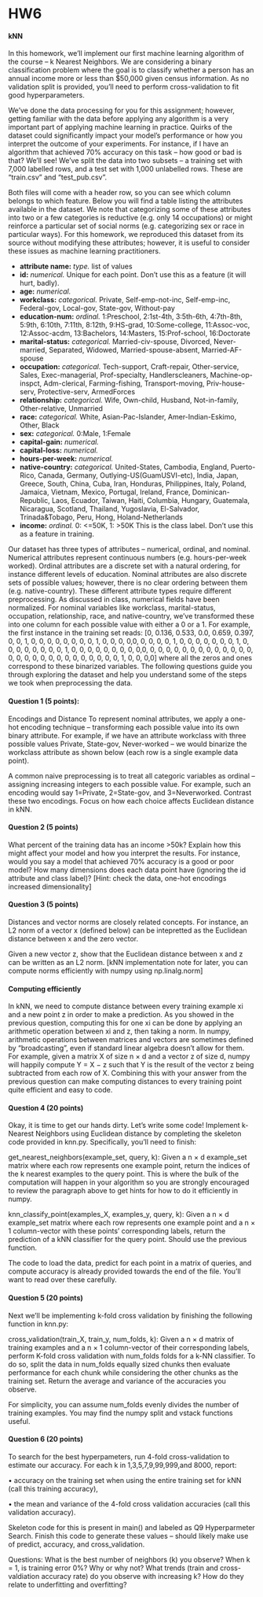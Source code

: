 # HW6

#### kNN

In this homework, we’ll implement our first machine learning algorithm of the course – k Nearest Neighbors. We are considering a binary classification problem where the goal is to classify whether a person has an annual income more or less than $50,000 given census information. As no validation split is provided, you’ll need to perform cross-validation to fit good hyperparameters.

We’ve done the data processing for you for this assignment; however, getting familiar with the data before applying any algorithm is a very important part of applying machine learning in practice. Quirks of the dataset could significantly impact your model’s performance or how you interpret the outcome of your experiments. For instance, if I have an algorithm that achieved 70% accuracy on this task – how good or bad is that? We’ll see! We’ve split the data into two subsets – a training set with 7,000 labelled rows, and a test set with 1,000 unlabelled rows. These are “train.csv” and “test_pub.csv”.

Both files will come with a header row, so you can see which column belongs to which feature. Below you will find a table listing the attributes available in the dataset. We note that categorizing some of these attributes into two or a few categories is reductive (e.g. only 14 occupations) or might reinforce a particular set of social norms (e.g. categorizing sex or race in particular ways). For this homework, we reproduced this dataset from its source without modifying these attributes; however, it is useful to consider these issues as machine learning practitioners.

- **attribute name:** *type.* list of values
- **id:** *numerical.* Unique for each point. Don’t use this as a feature (it will hurt, badly).
- **age:** *numerical.*
- **workclass:** *categorical.* Private, Self-emp-not-inc, Self-emp-inc, Federal-gov, Local-gov, State-gov, Without-pay
- **education-num:** *ordinal.* 1:Preschool, 2:1st-4th, 3:5th-6th, 4:7th-8th, 5:9th, 6:10th, 7:11th, 8:12th, 9:HS-grad, 10:Some-college, 11:Assoc-voc, 12:Assoc-acdm, 13:Bachelors, 14:Masters, 15:Prof-school, 16:Doctorate
- **marital-status:** *categorical.* Married-civ-spouse, Divorced, Never-married, Separated, Widowed, Married-spouse-absent, Married-AF-spouse
- **occupation:** *categorical.* Tech-support, Craft-repair, Other-service, Sales, Exec-managerial, Prof-specialty, Handlerscleaners, Machine-op-inspct, Adm-clerical, Farming-fishing, Transport-moving, Priv-house-serv, Protective-serv, ArmedForces
- **relationship:** *categorical.* Wife, Own-child, Husband, Not-in-family, Other-relative, Unmarried
- **race:** *categorical.* White, Asian-Pac-Islander, Amer-Indian-Eskimo, Other, Black
- **sex:** *categorical.* 0:Male, 1:Female
- **capital-gain:** *numerical.*
- **capital-loss:** *numerical.*
- **hours-per-week:** *numerical.*
- **native-country:** *categorical.* United-States, Cambodia, England, Puerto-Rico, Canada, Germany, Outlying-US(GuamUSVI-etc), India, Japan, Greece, South, China, Cuba, Iran, Honduras, Philippines, Italy, Poland, Jamaica, Vietnam, Mexico,
Portugal, Ireland, France, Dominican-Republic, Laos, Ecuador, Taiwan, Haiti, Columbia, Hungary, Guatemala, Nicaragua,
Scotland, Thailand, Yugoslavia, El-Salvador, Trinada&Tobago, Peru, Hong, Holand-Netherlands
- **income:** *ordinal.* 0: <=50K, 1: >50K This is the class label. Don’t use this as a feature in training.

Our dataset has three types of attributes – numerical, ordinal, and nominal. Numerical attributes represent continuous numbers (e.g. hours-per-week worked). Ordinal attributes are a discrete set with a natural ordering, for instance different levels of education. Nominal attributes are also discrete sets of possible values; however, there is no clear ordering between them (e.g. native-country). These different attribute types require different preprocessing. As discussed in class, numerical fields have been normalized.
For nominal variables like workclass, marital-status, occupation, relationship, race, and native-country, we’ve transformed these into one column for each possible value with either a 0 or a 1. For example, the first instance in the training set reads: [0, 0.136, 0.533, 0.0, 0.659, 0.397, 0, 0, 1, 0, 0, 0, 0, 0, 0, 0, 0, 1, 0, 0, 0, 0,0, 0, 0, 0, 0, 1, 0, 0, 0, 0, 0, 0, 0, 1, 0, 0, 0, 0, 0, 0, 0, 0, 1, 0, 0, 0, 0, 0, 0, 0, 0, 0,0, 0, 0, 0, 0, 0, 0, 0, 0, 0, 0, 0, 0, 0, 0, 0, 0, 0, 0, 0, 0, 0, 0, 0, 0, 0, 0, 0, 1, 0, 0, 0,0] where all the zeros and ones correspond to these binarized variables. The following questions guide you through exploring the dataset and help you understand some of the steps we took when preprocessing the data.

#### Question 1 (5 points): 

Encodings and Distance To represent nominal attributes, we apply a one-hot encoding technique – transforming each possible value into its own binary attribute. For example, if we have an attribute workclass with three possible values Private, State-gov, Never-worked – we would binarize the workclass attribute as shown below (each row is a single example data point).

A common naive preprocessing is to treat all categoric variables as ordinal – assigning increasing integers to each possible value. For example, such an encoding would say 1=Private, 2=State-gov, and 3=Neverworked. Contrast these two encodings. Focus on how each choice affects Euclidean distance in kNN.

#### Question 2 (5 points)

What percent of the training data has an income >50k? Explain how this might affect your model and how you interpret the results. For instance, would you say a model that achieved 70% accuracy is a good or poor model? How many dimensions does each data point have (ignoring the id attribute and class label)? [Hint: check the data, one-hot encodings increased dimensionality]

#### Question 3 (5 points)

Distances and vector norms are closely related concepts. For instance, an L2 norm of a vector x (defined below) can be intepretted as the Euclidean distance between x and the zero vector.

Given a new vector z, show that the Euclidean distance between x and z can be written as an L2 norm. [kNN implementation note for later, you can compute norms efficiently with numpy using np.linalg.norm]

#### Computing efficiently

In kNN, we need to compute distance between every training example xi and a new point z in order to make a
prediction. As you showed in the previous question, computing this for one xi can be done by applying an arithmetic
operation between xi and z, then taking a norm. In numpy, arithmetic operations between matrices and vectors are
sometimes defined by “broadcasting”, even if standard linear algebra doesn’t allow for them. For example, given a
matrix X of size n × d and a vector z of size d, numpy will happily compute Y = X − z such that Y is the result of
the vector z being subtracted from each row of X. Combining this with your answer from the previous question
can make computing distances to every training point quite efficient and easy to code.


#### Question 4 (20 points)

Okay, it is time to get our hands dirty. Let’s write some code! Implement k-Nearest Neighbors using Euclidean distance by completing the skeleton code provided in knn.py. Specifically, you’ll need to finish:

get_nearest_neighbors(example_set, query, k): Given a n × d example_set matrix where each row represents one example point, return the indices of the k nearest examples to the query point. This is where the bulk of the computation will happen in your algorithm so you are strongly encouraged to review the paragraph above to get hints
for how to do it efficiently in numpy.

knn_classify_point(examples_X, examples_y, query, k): Given a n × d example_set matrix where each row represents one example point and a n × 1 column-vector with these points’ corresponding labels, return the prediction of a kNN classifier for the query point. Should use the previous function.

The code to load the data, predict for each point in a matrix of queries, and compute accuracy is already
provided towards the end of the file. You’ll want to read over these carefully.

#### Question 5 (20 points)

Next we’ll be implementing k-fold cross validation by finishing the following function in knn.py:

cross_validation(train_X, train_y, num_folds, k): Given a n × d matrix of training examples and a n × 1 column-vector of their corresponding labels, perform K-fold cross validation with num_folds folds for a k-NN classifier. To do so, split the data in num_folds equally sized chunks then evaluate performance for each chunk while considering the other chunks as the training set. Return the average and variance of the accuracies you observe.

For simplicity, you can assume num_folds evenly divides the number of training examples. You may find the numpy split and vstack functions useful.

#### Question 6 (20 points)

To search for the best hyperpameters, run 4-fold cross-validation to estimate our accuracy. For each k in 1,3,5,7,9,99,999,and 8000, report:

• accuracy on the training set when using the entire training set for kNN (call this training accuracy),

• the mean and variance of the 4-fold cross validation accuracies (call this validation accuracy).

Skeleton code for this is present in main() and labeled as Q9 Hyperparmeter Search. Finish this code to generate these values – should likely make use of predict, accuracy, and cross_validation.

Questions: What is the best number of neighbors (k) you observe? When k = 1, is training error 0%? Why or why not? What trends (train and cross-valdiation accuracy rate) do you observe with increasing k? How do they relate to underfitting and overfitting?




